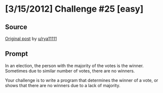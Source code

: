 # [3/15/2012] Challenge #25 [easy]

## Source

[Original post](https://old.reddit.com/r/dailyprogrammer/comments/qxuug/3152012_challenge_25_easy/) by [u/rya11111](https://old.reddit.com/user/rya11111)

## Prompt

In an election, the person with the majority of the votes is the winner. Sometimes due to similar number of votes, there are no winners.

Your challenge is to write a program that determines the winner of a vote, or shows that there are no winners due to a lack of majority.
